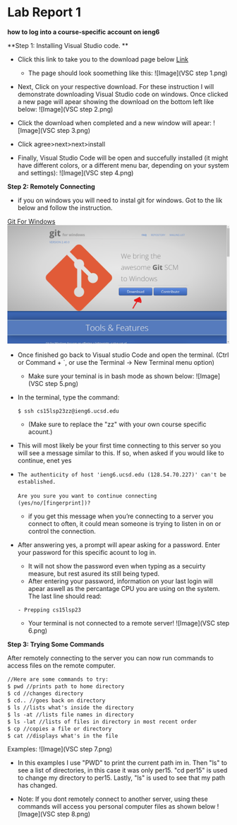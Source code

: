 # Lab Report 1
**how to log into a course-specific account on ieng6**

**Step 1: Installing Visual Studio code. **

* Click this link to take you to the download page below [Link](https://code.visualstudio.com/download)
  * The page should look soomething like this:
![Image](VSC step 1.png)

* Next, Click on your respective download. For these instruction I will demonstrate downloading Visual Studio code on windows.
Once clicked a new page will apear showing the download on the bottom left like below:
![Image](VSC step 2.png)

* Click the download when completed and a new window will apear:
![Image](VSC step 3.png)
* Click agree>next>next>install

* Finally, Visual Studio Code will be open and succefully installed (it might have different colors, or a different menu bar, depending on your system and settings):
![Image](VSC step 4.png)


**Step 2: Remotely Connecting**
* if you on windows you will need to instal git for windows. Got to the lik below and follow the instruction.
 
[Git For Windows](https://gitforwindows.org/)
![Image](Git.png)

* Once finished go back to Visual studio Code and open the terminal. (Ctrl or Command + `, or use the Terminal → New Terminal menu option)
  * Make sure your teminal is in bash mode as shown below:
![Image](VSC step 5.png)
* In the terminal, type the command: 

    ```
    $ ssh cs15lsp23zz@ieng6.ucsd.edu
    ```
    * (Make sure to replace the "zz" with your own course specific acount.)
* This will most likely be your first time connecting to this server so you will see a message similar to this. If so, when asked if you would like to continue, enet yes
* 
    ```
    The authenticity of host 'ieng6.ucsd.edu (128.54.70.227)' can't be established.
    
    Are you sure you want to continue connecting (yes/no/[fingerprint])?
    ```
    
    * if you get this message when you’re connecting to a server you connect to often, it could mean someone is trying to listen in on or control the connection. 

* After answering yes, a prompt will apear asking for a password. Enter your password for this specific acount to log in.
    * It will not show the password even when typing as a secuirty measure, but rest asured its still being typed.
    * After entering your password, information on your last login will apear aswell as the percantage CPU you are using on the system. The last line should read:
    
   ```
   - Prepping cs15lsp23
   ```
    * Your terminal is not connected to a remote server!
    ![Image](VSC step 6.png)
    

**Step 3: Trying Some Commands**
 
After remotely connecting to the server you can now run commands to access files on the remote computer.

```
//Here are some commands to try:
$ pwd //prints path to home directory
$ cd //changes directory
$ cd.. //goes back on directory
$ ls //lists what's inside the directory
$ ls -at //lists file names in directory
$ ls -lat //lists of files in directory in most recent order
$ cp //copies a file or directory
$ cat //displays what's in the file
```
Examples:
    ![Image](VSC step 7.png)
* In this examples I use "PWD" to print the current path im in. Then "ls" to see a list of directories, in this case it was only per15. "cd per15" is used to change my directory to per15. Lastly, "ls" is used to see that my path has changed.

* Note: If you dont remotely connect to another server, using these commands will access you personal computer files as shown below
 ![Image](VSC step 8.png)
